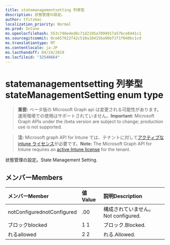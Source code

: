 ```yaml
---
title: statemanagementsetting 列挙型
description: 状態管理の設定。
author: tfitzmac
localization_priority: Normal
ms.prod: Intune
ms.openlocfilehash: 553c746eded6c71d2195a7899917a57bce8441c1
ms.sourcegitcommit: 0ce657622f42c510a104156a96bf1f1f040bc1cd
ms.translationtype: MT
ms.contentlocale: ja-JP
ms.lasthandoff: 04/24/2019
ms.locfileid: "32548664"
---
```

# <a name="statemanagementsetting-enum-type"></a><span data-ttu-id="32c49-103">statemanagementsetting 列挙型</span><span class="sxs-lookup"><span data-stu-id="32c49-103">stateManagementSetting enum type</span></span>

> <span data-ttu-id="32c49-104">**重要:** ベータ版の Microsoft Graph api は変更される可能性があります。運用環境での使用はサポートされていません。</span><span class="sxs-lookup"><span data-stu-id="32c49-104">**Important:** Microsoft Graph APIs under the /beta version are subject to change; production use is not supported.</span></span>

> <span data-ttu-id="32c49-105">**注:** Microsoft graph API for Intune では、テナントに対して[アクティブな intune ライセンス](https://go.microsoft.com/fwlink/?linkid=839381)が必要です。</span><span class="sxs-lookup"><span data-stu-id="32c49-105">**Note:** The Microsoft Graph API for Intune requires an [active Intune license](https://go.microsoft.com/fwlink/?linkid=839381) for the tenant.</span></span>

<span data-ttu-id="32c49-106">状態管理の設定。</span><span class="sxs-lookup"><span data-stu-id="32c49-106">State Management Setting.</span></span>

## <a name="members"></a><span data-ttu-id="32c49-107">メンバー</span><span class="sxs-lookup"><span data-stu-id="32c49-107">Members</span></span>
|<span data-ttu-id="32c49-108">メンバー</span><span class="sxs-lookup"><span data-stu-id="32c49-108">Member</span></span>|<span data-ttu-id="32c49-109">値</span><span class="sxs-lookup"><span data-stu-id="32c49-109">Value</span></span>|<span data-ttu-id="32c49-110">説明</span><span class="sxs-lookup"><span data-stu-id="32c49-110">Description</span></span>|
|:---|:---|:---|
|<span data-ttu-id="32c49-111">notConfigured</span><span class="sxs-lookup"><span data-stu-id="32c49-111">notConfigured</span></span>|<span data-ttu-id="32c49-112">.0</span><span class="sxs-lookup"><span data-stu-id="32c49-112">0</span></span>|<span data-ttu-id="32c49-113">構成されていません。</span><span class="sxs-lookup"><span data-stu-id="32c49-113">Not configured.</span></span>|
|<span data-ttu-id="32c49-114">ブロック</span><span class="sxs-lookup"><span data-stu-id="32c49-114">blocked</span></span>|<span data-ttu-id="32c49-115">1 </span><span class="sxs-lookup"><span data-stu-id="32c49-115">1</span></span>|<span data-ttu-id="32c49-116">ブロック.</span><span class="sxs-lookup"><span data-stu-id="32c49-116">Blocked.</span></span>|
|<span data-ttu-id="32c49-117">れる</span><span class="sxs-lookup"><span data-stu-id="32c49-117">allowed</span></span>|<span data-ttu-id="32c49-118">2 </span><span class="sxs-lookup"><span data-stu-id="32c49-118">2</span></span>|<span data-ttu-id="32c49-119">れる.</span><span class="sxs-lookup"><span data-stu-id="32c49-119">Allowed.</span></span>|





